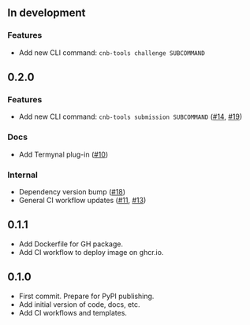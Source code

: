 ## In development

### Features
- Add new CLI command: `cnb-tools challenge SUBCOMMAND`

## 0.2.0

### Features
- Add new CLI command: `cnb-tools submission SUBCOMMAND` ([#14](https://github.com/Sage-Bionetworks-Challenges/cnb-tools/pull/14), [#19](https://github.com/Sage-Bionetworks-Challenges/cnb-tools/pull/19))

### Docs
- Add Termynal plug-in ([#10](https://github.com/Sage-Bionetworks-Challenges/cnb-tools/pull/10))

### Internal
- Dependency version bump ([#18](https://github.com/Sage-Bionetworks-Challenges/cnb-tools/pull/18))
- General CI workflow updates ([#11](https://github.com/Sage-Bionetworks-Challenges/cnb-tools/pull/11), [#13](https://github.com/Sage-Bionetworks-Challenges/cnb-tools/pull/13))

## 0.1.1

- Add Dockerfile for GH package.
- Add CI workflow to deploy image on ghcr.io.

## 0.1.0

- First commit. Prepare for PyPI publishing.
- Add initial version of code, docs, etc.
- Add CI workflows and templates.
